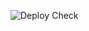 ![Deploy Check](https://github.com/andymitch/test-gh-actions/actions/workflows/deploy-check.yml/badge.svg)
